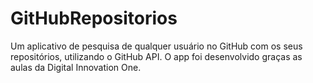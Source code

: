# GitHubRepositorios
Um aplicativo de pesquisa de qualquer usuário no GitHub com os seus repositórios, utilizando o GitHub API.
O app foi desenvolvido graças as aulas da Digital Innovation One.
